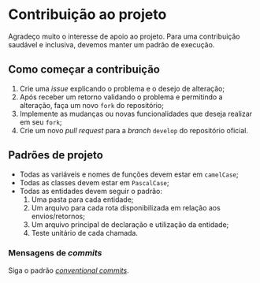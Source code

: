# Contribuição ao projeto

Agradeço muito o interesse de apoio ao projeto. Para uma contribuição saudável e
inclusiva, devemos manter um padrão de execução.

## Como começar a contribuição

1. Crie uma _issue_ explicando o problema e o desejo de alteração;
2. Após receber um retorno validando o problema e permitindo a alteração, faça
   um novo `fork` do repositório;
3. Implemente as mudanças ou novas funcionalidades que deseja realizar em seu
   `fork`;
4. Crie um novo _pull request_ para a _branch_ `develop` do repositório oficial.

## Padrões de projeto

- Todas as variáveis e nomes de funções devem estar em `camelCase`;
- Todas as classes devem estar em `PascalCase`;
- Todas as entidades devem seguir o padrão:
  1. Uma pasta para cada entidade;
  2. Um arquivo para cada rota disponibilizada em relação aos envios/retornos;
  3. Um arquivo principal de declaração e utilização da entidade;
  4. Teste unitário de cada chamada.

### Mensagens de _commits_

Siga o padrão [_conventional commits_](https://www.conventionalcommits.org/en/v1.0.0/).
